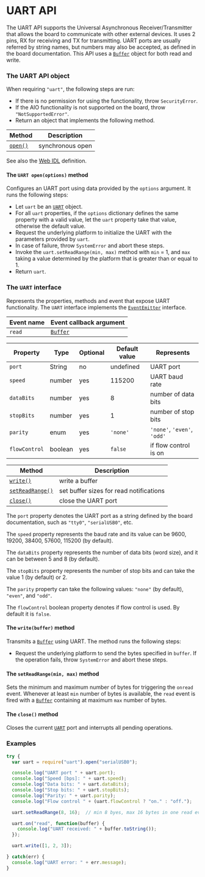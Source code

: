 UART API
========

The UART API supports the Universal Asynchronous Receiver/Transmitter that allows the board to communicate with other external devices. It uses 2 pins, RX for receiving and TX for transmitting. UART ports are usually referred by string names, but numbers may also be accepted, as defined in the board documentation.
This API uses a [`Buffer`](../README.md/#buffer) object for both read and write.

<a name="apiobject"></a>
### The UART API object
When requiring `"uart"`, the following steps are run:
- If there is no permission for using the functionality, throw `SecurityError`.
- If the AIO functionality is not supported on the board, throw `"NotSupportedError"`.
- Return an object that implements the following method.

| Method              | Description      |
| ---                 | ---              |
| [`open()`](#open)   | synchronous open |

See also the [Web IDL](./webidl.md) definition.

<a name="open"></a>
#### The `UART open(options)` method
Configures an UART port using data provided by the `options` argument. It runs the following steps:
- Let `uart` be an [`UART`](#uart) object.
- For all `uart` properties, if the `options` dictionary defines the same property with a valid value, let the `uart` property take that value, otherwise the default value.
- Request the underlying platform to initialize the UART with the parameters provided by `uart`.
- In case of failure, throw `SystemError` and abort these steps.
- Invoke the `uart.setReadRange(min, max)` method with `min` = 1, and `max` taking a value determined by the platform that is greater than or equal to 1.
- Return `uart`.

<a name="uart"></a>
### The `UART` interface
Represents the properties, methods and event that expose UART functionality. The `UART` interface implements the [`EventEmitter`](../README.md/#events) interface.

| Event name        | Event callback argument |
| --------------    | ----------------------- |
| `read`            | [`Buffer`](../README.md/#buffer) |

| Property   | Type   | Optional | Default value | Represents |
| ---        | ---    | ---      | ---           | ---        |
| `port`     | String | no       | undefined     | UART port |
| `speed`    | number | yes      | 115200        | UART baud rate |
| `dataBits` | number | yes      | 8             | number of data bits |
| `stopBits` | number | yes      | 1             | number of stop bits |
| `parity`   | enum   | yes      | `'none'`      | `'none'`, `'even'`, `'odd'` |
| `flowControl` | boolean | yes  | `false`       | if flow control is on |

| Method                    | Description            |
| ---                       | ---                    |
| [`write()`](#write)       | write a buffer |
| [`setReadRange()`](#readrange) | set buffer sizes for read notifications |
| [`close()`](#close)       | close the UART port |

The `port` property denotes the UART port as a string defined by the board documentation, such as `"tty0"`, `"serialUSB0"`, etc.

The `speed` property represents the baud rate and its value can be 9600, 19200, 38400, 57600, 115200 (by default).

The `dataBits` property represents the number of data bits (word size), and it can be between 5 and 8 (by default).

The `stopBits` property represents the number of stop bits and can take the value 1 (by default) or 2.

The `parity` property can take the following values: `"none"` (by default), `"even"`, and `"odd"`.

The `flowControl` boolean property denotes if flow control is used. By default it is `false`.

<a name="write"></a>
#### The `write(buffer)` method
Transmits a [`Buffer`](../README.md/#buffer) using UART. The method runs the following steps:
- Request the underlying platform to send the bytes specified in `buffer`. If the operation fails, throw `SystemError` and abort these steps.

<a name="readrange"></a>
#### The `setReadRange(min, max)` method
Sets the minimum and maximum number of bytes for triggering the `onread` event. Whenever at least `min` number of bytes is available, the `read` event is fired with a [`Buffer`](../README.md/#buffer) containing at maximum `max` number of bytes.

<a name="close"></a>
#### The `close()` method
Closes the current [`UART`](#uart) port and interrupts all pending operations.

### Examples

```javascript
try {
  var uart = require("uart").open("serialUSB0");

  console.log("UART port " + uart.port);
  console.log("Speed [bps]: " + uart.speed);
  console.log("Data bits: " + uart.dataBits);
  console.log("Stop bits: " + uart.stopBits);
  console.log("Parity: " + uart.parity);
  console.log("Flow control " + (uart.flowControl ? "on." : "off.");

  uart.setReadRange(8, 16);  // min 8 byes, max 16 bytes in one read event

  uart.on("read", function(buffer) {
    console.log("UART received: " + buffer.toString());
  });

  uart.write([1, 2, 3]);

} catch(err) {
  console.log("UART error: " + err.message);
}
```
